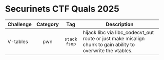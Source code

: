 # Securinets CTF Quals 2025

| Challenge | Category | Tag | Description | 
| --- | :---: | :---: | --- |
| V-tables | pwn | `stack` `fsop` | hijack libc via libc_codecvt_out route or just make misalign chunk to gain ability to overwrite the vtables. |